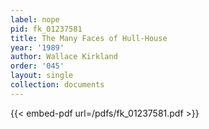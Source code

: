 ```yaml
---
label: nope
pid: fk_01237581
title: The Many Faces of Hull-House
year: '1989'
author: Wallace Kirkland
order: '045'
layout: single
collection: documents
---
```



{{< embed-pdf url=/pdfs/fk_01237581.pdf >}}